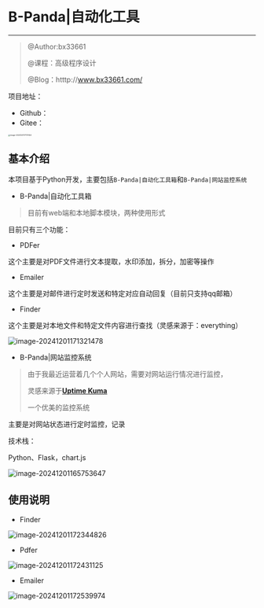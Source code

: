 # B-Panda|自动化工具

---

> @Author:bx33661
>
> @课程：高级程序设计
>
> @Blog：htttp://www.bx33661.com/

项目地址：

- Github：
- Gitee：

<img src="https://gitee.com/bx33661/image/raw/master/path/image-20241201171117454.png" alt="image-20241201171117454" style="zoom: 25%;" />

## 基本介绍

本项目基于Python开发，主要包括`B-Panda|自动化工具箱`和`B-Panda|网站监控系统`

- B-Panda|自动化工具箱

> 目前有web端和本地脚本模块，两种使用形式

目前只有三个功能：

- PDFer

这个主要是对PDF文件进行文本提取，水印添加，拆分，加密等操作

- Emailer

这个主要是对邮件进行定时发送和特定对应自动回复（目前只支持qq邮箱）

- Finder

这个主要是对本地文件和特定文件内容进行查找（灵感来源于：everything）

![image-20241201171321478](https://gitee.com/bx33661/image/raw/master/path/image-20241201171321478.png)



- B-Panda|网站监控系统

> 由于我最近运营着几个个人网站，需要对网站运行情况进行监控，
>
> 灵感来源于[**Uptime Kuma**](http://43.134.9.57:3001/dashboard)
>
> 一个优美的监控系统

主要是对网站状态进行定时监控，记录

技术栈：

Python、Flask，chart.js

![image-20241201165753647](https://gitee.com/bx33661/image/raw/master/path/image-20241201165753647.png)



## 使用说明

- Finder

![image-20241201172344826](https://gitee.com/bx33661/image/raw/master/path/image-20241201172344826.png)

- Pdfer

![image-20241201172431125](https://gitee.com/bx33661/image/raw/master/path/image-20241201172431125.png)

- Emailer

![image-20241201172539974](C:/Users/lenovo/AppData/Roaming/Typora/typora-user-images/image-20241201172539974.png)
